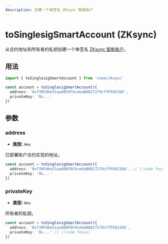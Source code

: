 ```yaml
---
description: 创建一个单签名 ZKsync 智能账户
---
```


# toSinglesigSmartAccount (ZKsync)

从合约地址和所有者的私钥创建一个单签名 [ZKsync 智能账户](https://docs.zksync.io/build/developer-reference/account-abstraction/building-smart-accounts)。

## 用法

```ts twoslash
import { toSinglesigSmartAccount } from 'viem/zksync'

const account = toSinglesigSmartAccount({
  address: '0xf39Fd6e51aad8F6F4ce6aB8827279cffFb92266', 
  privateKey: '0x...'
})
```

## 参数

### address

- **类型:** `Hex`

已部署账户合约实现的地址。

```ts
const account = toSinglesigSmartAccount({
  address: '0xf39Fd6e51aad88F6F4ce6aB8827279cffFb92266', // [!code focus]
  privateKey: '0x...'
})
```

### privateKey

- **类型:** `Hex`

所有者的私钥。

```ts
const account = toSinglesigSmartAccount({
  address: '0xf39Fd6e51aad88F6F4ce6aB8827279cffFb92266', 
  privateKey: '0x...' // [!code focus]
})
```